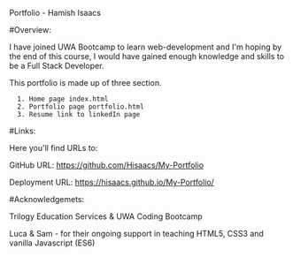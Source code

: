 Portfolio - Hamish Isaacs 

#Overview: 

I have joined UWA Bootcamp to learn web-development and I'm hoping by the end of this course, I would have gained enough
knowledge and skills to be a Full Stack Developer.

This portfolio is made up of three section.

      1. Home page index.html
      2. Portfolio page portfolio.html
      3. Resume link to linkedIn page
    
#Links:

Here you'll find URLs to:

GitHub URL: https://github.com/Hisaacs/My-Portfolio

Deployment URL: https://hisaacs.github.io/My-Portfolio/


#Acknowledgemets:

Trilogy Education Services & UWA Coding Bootcamp

Luca & Sam - for their ongoing support in teaching HTML5, CSS3 and vanilla Javascript (ES6)
